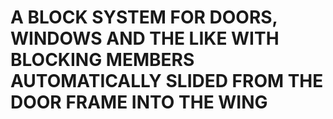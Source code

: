 # A BLOCK SYSTEM FOR DOORS, WINDOWS AND THE LIKE WITH BLOCKING MEMBERS AUTOMATICALLY SLIDED FROM THE DOOR FRAME INTO THE WING